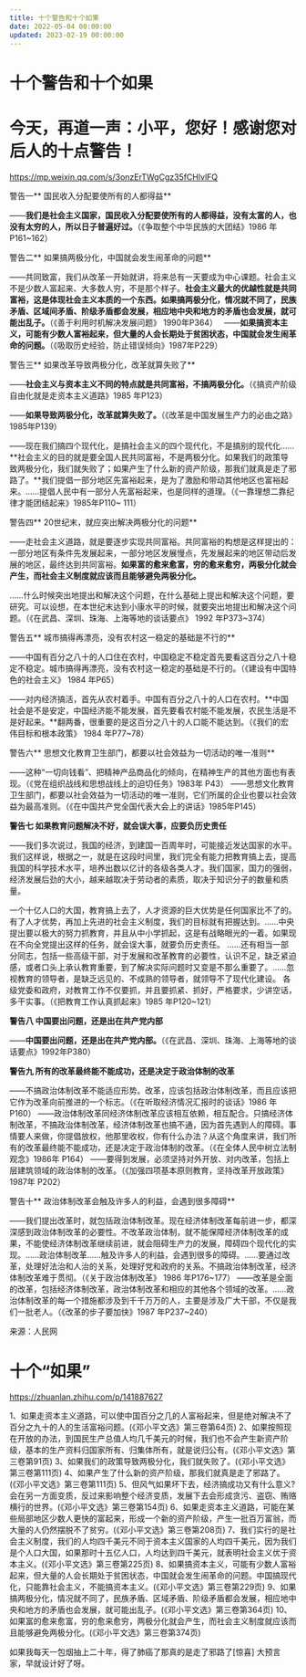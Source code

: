 ```yaml
---
title: 十个警告和十个如果
date: 2022-05-04 00:00:00
updated: 2023-02-19 00:00:00
---
```


# 十个警告和十个如果

# 今天，再道一声：小平，您好！感谢您对后人的十点警告！

https://mp.weixin.qq.com/s/3onzErTWgCgz35fCHlvlFQ

警告一** 国民收入分配要使所有的人都得益**

——**我们是社会主义国家，国民收入分配要使所有的人都得益，没有太富的人，也没有太穷的人，所以日子普遍好过。**（《争取整个中华民族的大团结》1986 年P161~162）

警告二** 如果搞两极分化，中国就会发生闹革命的问题**

——共同致富，我们从改革一开始就讲，将来总有一天要成为中心课题。社会主义不是少数人富起来、大多数人穷，不是那个样子。**社会主义最大的优越性就是共同富裕，这是体现社会主义本质的一个东西。如果搞两极分化，情况就不同了，民族矛盾、区域间矛盾、阶级矛盾都会发展，相应地中央和地方的矛盾也会发展，就可能出乱子。**（《善于利用时机解决发展问题》 1990年P364）
 
——**如果搞资本主义，可能有少数人富裕起来，但大量的人会长期处于贫困状态，中国就会发生闹革命的问题。**（《吸取历史经验，防止错误倾向》1987年P229）

警告三** 如果改革导致两极分化，改革就算失败了**

——**社会主义与资本主义不同的特点就是共同富裕，不搞两极分化。**（《搞资产阶级自由化就是走资本主义道路》1985 年P123）

——**如果导致两极分化，改革就算失败了。**（《改革是中国发展生产力的必由之路》1985年P139）

——现在我们搞四个现代化，是搞社会主义的四个现代化，不是搞别的现代化……**社会主义的目的就是要全国人民共同富裕，不是两极分化。如果我们的政策导致两极分化，我们就失败了；如果产生了什么新的资产阶级，那我们就真是走了邪路了。**我们提倡一部分地区先富裕起来，是为了激励和带动其他地区也富裕起来。……提倡人民中有一部分人先富裕起来，也是同样的道理。（《一靠理想二靠纪律才能团结起来》1985年P110~ 111）

警告四** 20世纪末，就应突出解决两极分化的问题**

——走社会主义道路，就是要逐步实现共同富裕。共同富裕的构想是这样提出的：一部分地区有条件先发展起来，一部分地区发展慢点，先发展起来的地区带动后发展的地区，最终达到共同富裕。**如果富的愈来愈富，穷的愈来愈穷，两极分化就会产生，而社会主义制度就应该而且能够避免两极分化。**

……什么时候突出地提出和解决这个问题，在什么基础上提出和解决这个问题，要研究。可以设想，在本世纪末达到小康水平的时候，就要突出地提出和解决这个问题。（《在武昌、深圳、珠海、上海等地的谈话要点》 1992 年P373~374）

警告五** 城市搞得再漂亮，没有农村这一稳定的基础是不行的**

——中国有百分之八十的人口住在农村，中国稳定不稳定首先要看这百分之八十稳定不稳定。城市搞得再漂亮，没有农村这一稳定的基础是不行的。（《建设有中国特色的社会主义》 1984 年P65）

——对内经济搞活，首先从农村着手。中国有百分之八十的人口在农村。**中国社会是不是安定，中国经济能不能发展，首先要看农村能不能发展，农民生活是不是好起来。**翻两番，很重要的是这百分之八十的人口能不能达到。（《我们的宏伟目标和根本政策》 1984 年P77~78）

警告六** 思想文化教育卫生部门，都要以社会效益为一切活动的唯一准则**

——这种“一切向钱看”、把精神产品商品化的倾向，在精神生产的其他方面也有表现。（《党在组织战线和思想战线上的迫切任务》1983年 P43）
——思想文化教育卫生部门，都要以社会效益为一切活动的唯一准则，它们所属的企业也要以社会效益为最高准则。（《在中国共产党全国代表大会上的讲话》1985年P145）

**警告七 如果教育问题解决不好，就会误大事，应要负历史责任**

——我们多次说过，我国的经济，到建国一百周年时，可能接近发达国家的水平。我们这样说，根据之一，就是在这段时间里，我们完全有能力把教育搞上去，提高我国的科学技术水平，培养出数以亿计的各级各类人才。我们国家，国力的强弱，经济发展后劲的大小，越来越取决于劳动者的素质，取决于知识分子的数量和质量。

一个十亿人口的大国，教育搞上去了，人才资源的巨大优势是任何国家比不了的。有了人才优势，再加上先进的社会主义制度，我们的目标就有把握达到。……中央提出要以极大的努力抓教育，并且从中小学抓起，这是有战略眼光的一着。如果现在不向全党提出这样的任务，就会误大事，就要负历史责任。
……还有相当一部分同志，包括一些高级干部，对于发展和改革教育的必要性，认识不足，缺乏紧迫感，或者口头上承认教育重要，到了解决实际问题时又变是不那么重要了。……忽视教育的领导者，是缺乏远见的、不成熟的领导者，就领导不了现代化建设。
各级党委和政府，对教育工作不仅要抓，并且要抓紧、抓好，严格要求，少讲空话，多干实事。（《把教育工作认真抓起来》1985 年P120~121）

**警告八 中国要出问题，还是出在共产党内部**

——**中国要出问题，还是出在共产党内部。**（《在武昌、深圳、珠海、上海等地的谈话要点》1992年P380）

**警告九 所有的改革最终能不能成功，还是决定于政治体制的改革**

——不搞政治体制改革不能适应形势。改革，应该包括政治体制改革，而且应该把它作为改革向前推进的一个标志。（《在听取经济情况汇报时的谈话》1986 年P160）
——政治体制改革同经济体制改革应该相互依赖，相互配合。只搞经济体制改革，不搞政治体制改革，经济体制改革也搞不通，因为首先遇到人的障碍。事情要人来做，你提倡放权，他那里收权，你有什么办法？从这个角度来讲，我们所有的改革最终能不能成功，还是决定于政治体制的改革。（《在全体人民中树立法制观念》1986年 P164）
——要得到发展，必须坚持对外开放、对内改革，包括上层建筑领域的政治体制的改革。（《加强四项基本原则教育，坚持改革开放政策》1987年 P202）

警告十** 政治体制改革会触及许多人的利益，会遇到很多障碍**

——我们提出改革时，就包括政治体制改革。现在经济体制改革每前进一步，都深深感到政治体制改革的必要性。不改革政治体制，就不能保障经济体制改革的成果，不能使经济体制改革继续前进，就会阻碍生产力的发展，障碍四个现代化的实现。……政治体制改革……触及许多人的利益，会遇到很多的障碍。……要通过改革，处理好法治和人治的关系，处理好党和政府的关系。不搞政治体制改革，经济体制改革难于贯彻。（《关于政治体制改革》 1986 年P176~177）
——改革是全面的改革，包括经济体制改革，政治体制改革和相应的其他各个领域的改革。……政治体制改革的每一个措施都涉及到千千万万的人，主要是涉及广大干部，不仅是我们一批老人。（《改革的步子要加快》1987 年P237~240）

来源：人民网

# 十个“如果”

https://zhuanlan.zhihu.com/p/141887627

1、如果走资本主义道路，可以使中国百分之几的人富裕起来，但是绝对解决不了百分之九十的人的生活富裕问题。(《邓小平文选》第三卷第64页)
2、如果按照现在开放的办法，到国民生产总值人均几千美元的时候，我们也不会产生新资产阶级，基本的生产资料归国家所有、归集体所有，就是说归公有。(《邓小平文选》第三卷第91页)
3、如果我们的政策导致两极分化，我们就失败了。(《邓小平文选》第三卷第111页)
4、如果产生了什么新的资产阶级，那我们就真是走了邪路了。(《邓小平文选》第三卷第111页)
5、但风气如果坏下去，经济搞成功又有什么意义?会在另一方面变质，反过来影响整个经济变质，发展下去会形成贪污、盗窃、贿赂横行的世界。(《邓小平文选》第三卷第154页)
6、如果走资本主义道路，可能在某些局部地区少数人更快的富起来，形成一个新的资产阶级，产生一批百万富翁，而大量的人仍然摆脱不了贫穷。(《邓小平文选》第三卷第208页)
7、我们实行的是社会主义制度，我们的人均四千美元不同于资本主义国家的人均四千美元，因为我们是个人口大国，如果那时十五亿人口，人均达到四千美元，就表明社会主义优于资本主义。(《邓小平文选》第三卷第225页)
8、如果搞资本主义，可能有少数人富裕起来，但大量的人会长期处于贫困状态，中国就会发生闹革命的问题。中国搞现代化，只能靠社会主义，不能搞资本主义。(《邓小平文选》第三卷第229页)
9、如果搞两极分化，情况就不同了，民族矛盾、区域矛盾、阶级矛盾都会发展，相应地中央和地方的矛盾也会发展，就可能出乱子。(《邓小平文选》第三卷第364页)
10、如果富的愈来愈富，穷的愈来愈穷，两极分化就会产生，而社会主义制度就应该而且能够避免两极分化。(《邓小平文选》第三卷第374页)

如果我每天一包烟抽上二十年，得了肺癌了那真的是走了邪路了[惊喜] 大预言家，早就设计好了呀。

